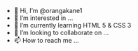 - 👋 Hi, I’m @orangakane1
- 👀 I’m interested in ...
- 🌱 I’m currently learning HTML 5 & CSS 3
- 💞️ I’m looking to collaborate on ...
- 📫 How to reach me ...

<!---
orangakane1/orangakane1 is a ✨ special ✨ repository because its `README.md` (this file) appears on your GitHub profile.
You can click the Preview link to take a look at your changes.
--->
